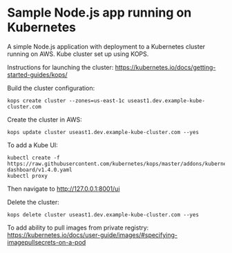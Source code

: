 # Sample Node.js app running on Kubernetes

A simple Node.js application with deployment to a Kubernetes cluster running on AWS. Kube cluster set up using KOPS.

Instructions for launching the cluster:
https://kubernetes.io/docs/getting-started-guides/kops/

Build the cluster configuration:
```
kops create cluster --zones=us-east-1c useast1.dev.example-kube-cluster.com
```

Create the cluster in AWS:
```
kops update cluster useast1.dev.example-kube-cluster.com --yes
```

To add a Kube UI:
```
kubectl create -f https://raw.githubusercontent.com/kubernetes/kops/master/addons/kubernetes-dashboard/v1.4.0.yaml
kubectl proxy
```
Then navigate to http://127.0.0.1:8001/ui

Delete the cluster:
```
kops delete cluster useast1.dev.example-kube-cluster.com --yes
```

To add ability to pull images from private registry:
https://kubernetes.io/docs/user-guide/images/#specifying-imagepullsecrets-on-a-pod
